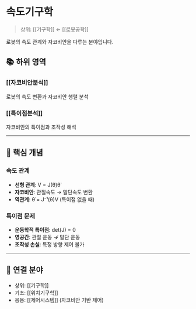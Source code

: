# 속도기구학

> 상위: [[기구학]] ← [[로봇공학]]

로봇의 속도 관계와 자코비안을 다루는 분야입니다.

## 📚 하위 영역

### [[자코비안분석]]
로봇의 속도 변환과 자코비안 행렬 분석

### [[특이점분석]]
자코비안의 특이점과 조작성 해석

---

## 🎯 핵심 개념

### 속도 관계
- **선형 관계**: V = J(θ)θ̇
- **자코비안**: 관절속도 → 말단속도 변환
- **역관계**: θ̇ = J⁻¹(θ)V (특이점 없을 때)

### 특이점 문제
- **운동학적 특이점**: det(J) = 0
- **영공간**: 관절 운동 ↛ 말단 운동
- **조작성 손실**: 특정 방향 제어 불가

---

## 🔗 연결 분야
- 상위: [[기구학]]
- 기초: [[위치기구학]]
- 응용: [[제어시스템]] (자코비안 기반 제어)